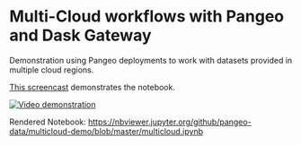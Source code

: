 # Multi-Cloud workflows with Pangeo and Dask Gateway

Demonstration using Pangeo deployments to work with datasets provided in
multiple cloud regions.

[This screencast](https://www.youtube.com/watch?v=IeKjLiUqpT4) demonstrates the notebook.

[![Video demonstration](https://img.youtube.com/vi/IeKjLiUqpT4/0.jpg)](https://www.youtube.com/watch?v=IeKjLiUqpT4)

Rendered Notebook: https://nbviewer.jupyter.org/github/pangeo-data/multicloud-demo/blob/master/multicloud.ipynb
